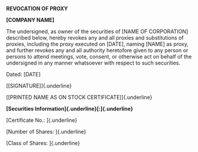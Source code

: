 **REVOCATION OF PROXY**

**\[COMPANY NAME\]**

The undersigned, as owner of the securities of \[NAME OF CORPORATION\]
described below, hereby revokes any and all proxies and substitutions of
proxies, including the proxy executed on \[DATE\], naming \[NAME\] as
proxy, and further revokes any and all authority heretofore given to any
person or persons to attend meetings, vote, consent, or otherwise act on
behalf of the undersigned in any manner whatsoever with respect to such
securities.

Dated: \[DATE\]

[\[SIGNATURE\]]{.underline}

[\[PRINTED NAME AS ON STOCK CERTIFICATE\]]{.underline}

**[Securities Information]{.underline}[:]{.underline}**

[Certificate No.: ]{.underline}

[Number of Shares: ]{.underline}

[Class of Shares: ]{.underline}
